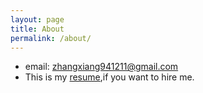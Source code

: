 ```yaml
---
layout: page
title: About
permalink: /about/
---
```




- email: zhangxiang941211@gmail.com
- This is my [resume](https://graphic-zhang.github.io/resume),if you want to hire me.